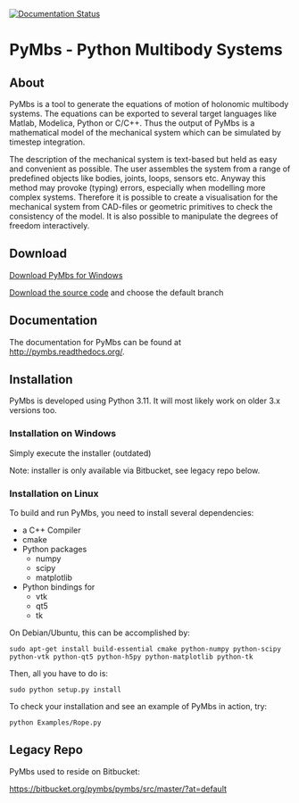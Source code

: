 [![Documentation Status](https://readthedocs.org/projects/pymbs/badge/?version=latest)](https://pymbs.readthedocs.io/en/latest/?badge=latest)

# PyMbs - Python Multibody Systems

## About

PyMbs is a tool to generate the equations of motion of holonomic multibody
systems. The equations can be exported to several target languages like Matlab,
Modelica, Python or C/C++. Thus the output of PyMbs is a mathematical model of
the mechanical system which can be simulated by timestep integration.

The description of the mechanical system is text-based but held as easy and
convenient as possible. The user assembles the system from a range of
predefined objects like bodies, joints, loops, sensors etc. Anyway this method
may provoke (typing) errors, especially when modelling more complex systems.
Therefore it is possible to create a visualisation for the mechanical system
from CAD-files or geometric primitives to check the consistency of the model.
It is also possible to manipulate the degrees of freedom interactively.

## Download

[Download PyMbs for Windows](https://bitbucket.org/pymbs/pymbs/downloads#available-downloads)

[Download the source code](https://bitbucket.org/pymbs/pymbs/downloads#branch-downloads)
and choose the default branch

## Documentation

The documentation for PyMbs can be found at <http://pymbs.readthedocs.org/>.

## Installation

PyMbs is developed using Python 3.11. It will most likely work on older 3.x versions too.

### Installation on Windows

Simply execute the installer (outdated)

Note: installer is only available via Bitbucket, see legacy repo below.

### Installation on Linux

To build and run PyMbs, you need to install several dependencies:

- a C++ Compiler
- cmake
- Python packages
    - numpy
    - scipy
    - matplotlib
- Python bindings for
    - vtk
    - qt5
    - tk

On Debian/Ubuntu, this can be accomplished by:

    sudo apt-get install build-essential cmake python-numpy python-scipy python-vtk python-qt5 python-h5py python-matplotlib python-tk

Then, all you have to do is:

    sudo python setup.py install

To check your installation and see an example of PyMbs in action, try:

    python Examples/Rope.py

## Legacy Repo

PyMbs used to reside on Bitbucket:

<https://bitbucket.org/pymbs/pymbs/src/master/?at=default>

